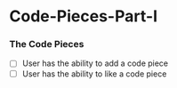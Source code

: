 # Code-Pieces-Part-I

### The Code Pieces
- [ ] User has the ability to add a code piece
- [ ] User has the ability to like a code piece